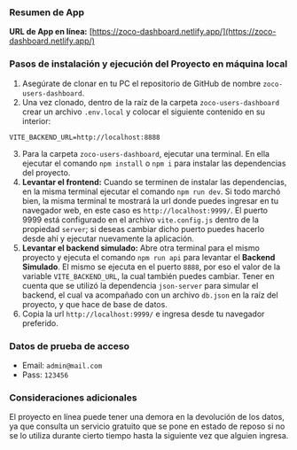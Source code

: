 ### Resumen de App

**URL de App en línea:** [https://zoco-dashboard.netlify.app/](https://zoco-dashboard.netlify.app/)

### Pasos de instalación y ejecución del Proyecto en máquina local

1. Asegúrate de clonar en tu PC el repositorio de GitHub de nombre `zoco-users-dashboard`.
2. Una vez clonado, dentro de la raíz de la carpeta `zoco-users-dashboard` crear un archivo `.env.local` y colocar el siguiente contenido en su interior:

```
VITE_BACKEND_URL=http://localhost:8888
```

3. Para la carpeta `zoco-users-dashboard`, ejecutar una terminal. En ella ejecutar el comando `npm install` o `npm i` para instalar las dependencias del proyecto.
4. **Levantar el frontend:** Cuando se terminen de instalar las dependencias, en la misma terminal ejecutar el comando `npm run dev`. Si todo marchó bien, la misma terminal te mostrará la url donde puedes ingresar en tu navegador web, en este caso es `http://localhost:9999/`. El puerto 9999 está configurado en el archivo `vite.config.js` dentro de la propiedad `server`; si deseas cambiar dicho puerto puedes hacerlo desde ahí y ejecutar nuevamente la aplicación.
5. **Levantar el backend simulado:** Abre otra terminal para el mismo proyecto y ejecuta el comando `npm run api` para levantar el **Backend Simulado**. El mismo se ejecuta en el puerto `8888`, por eso el valor de la variable `VITE_BACKEND_URL`, la cual también puedes cambiar. Tener en cuenta que se utilizó la dependencia `json-server` para simular el backend, el cual va acompañado con un archivo `db.json` en la raíz del proyecto, y que hace de base de datos.
6. Copia la url `http://localhost:9999/` e ingresa desde tu navegador preferido.

### Datos de prueba de acceso

- Email: `admin@mail.com`
- Pass: `123456`

### Consideraciones adicionales

El proyecto en línea puede tener una demora en la devolución de los datos, ya que consulta un servicio gratuito que se pone en estado de reposo si no se lo utiliza durante cierto tiempo hasta la siguiente vez que alguien ingresa.
